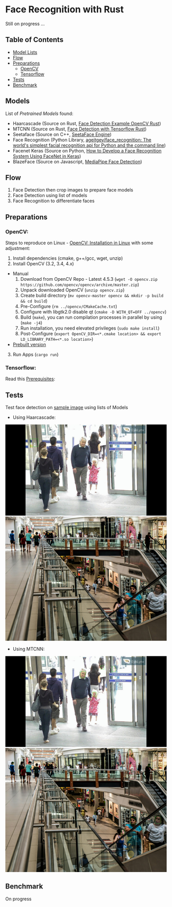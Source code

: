 # Face Recognition with Rust

Still on progress ...

## Table of Contents

- [Model Lists](#models)
- [Flow](#flow)
- [Preparations](#preparations)
  - [OpenCV](#opencv)
  - [Tensorflow](#tensorflow)
- [Tests](#tests)
- [Benchmark](#benchmark)

## Models

List of _Pretrained Models_ found:
- Haarcascade (Source on Rust, [Face Detection Example OpenCV Rust](https://github.com/twistedfall/opencv-rust/blob/master/examples/video_facedetect.rs))
- MTCNN (Source on Rust, [Face Detection with Tensorflow Rust](https://cetra3.github.io/blog/face-detection-with-tensorflow-rust/))
- Seetaface (Source on C++, [SeetaFace Engine](https://github.com/seetaface/SeetaFaceEngine))
- Face Recognition (Python Library, [ageitgey/face_recognition: The world's simplest facial recognition api for Python and the command line](https://github.com/ageitgey/face_recognition))
- Facenet Keras (Source on Python, [How to Develop a Face Recognition System Using FaceNet in Keras](https://machinelearningmastery.com/how-to-develop-a-face-recognition-system-using-facenet-in-keras-and-an-svm-classifier/))
- BlazeFace (Source on Javascript, [MediaPipe Face Detection](https://google.github.io/mediapipe/solutions/face_detection.html))

## Flow

1. Face Detection then crop images to prepare face models
2. Face Detection using list of models
3. Face Recognition to differentiate faces

## Preparations

### OpenCV:

Steps to reproduce on Linux - [OpenCV: Installation in Linux](https://docs.opencv.org/master/d7/d9f/tutorial_linux_install.html) with some adjustment:
1. Install dependencies (cmake, g++/gcc, wget, unzip)
2. Install OpenCV (3.2, 3.4, 4.x)
  - Manual
    1. Download from OpenCV Repo - Latest 4.5.3 (```wget -O opencv.zip https://github.com/opencv/opencv/archive/master.zip```)
    2. Unpack downloaded OpenCV (```unzip opencv.zip```)
    3. Create build directory (```mv opencv-master opencv && mkdir -p build && cd build```)
    4. Pre-Configure (```rm ../opencv/CMakeCache.txt```)
    5. Configure with libgtk2.0 disable qt (```cmake -D WITH_QT=OFF ../opencv```)
    6. Build (```make```), you can run compilation processes in parallel by using (```make -j4```)
    7. Run installation, you need elevated privileges (```sudo make install```)
    8. Post-Configure (```export OpenCV_DIR=<*.cmake location> && export LD_LIBRARY_PATH=<*.so location>```)
  - [Prebuilt version](https://docs.opencv.org/master/d0/d3d/tutorial_general_install.html#tutorial_general_install_prebuilt)
3. Run Apps (```cargo run```)

### Tensorflow:

Read this [Prerequisites](https://github.com/tensorflow/rust#prerequisites):

## Tests

Test face detection on [sample image](tests/img) using lists of Models

- Using Haarcascade:

![Alt text](output/sample01_haarcascade.jpg?raw=true "Sample-01 Haarcascade")
![Alt text](output/sample02_haarcascade.jpg?raw=true "Sample-02 Haarcascade")

- Using MTCNN:

![Alt text](output/sample01_mtcnn.jpg?raw=true "Sample-01 MTCNN")
![Alt text](output/sample02_mtcnn.jpg?raw=true "Sample-02 MTCNN")

## Benchmark

On progress
